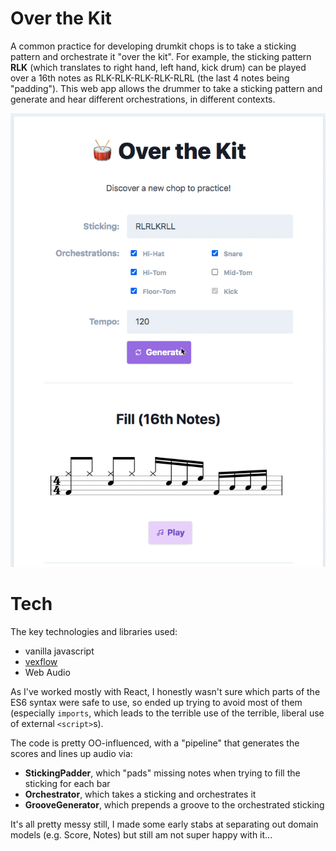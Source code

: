 # Over the Kit
A common practice for developing drumkit chops is to take a sticking pattern and orchestrate it "over the kit". For example, the sticking pattern **RLK** (which translates to right hand, left hand, kick drum) can be played over a 16th notes as RLK-RLK-RLK-RLK-RLRL (the last 4 notes being "padding"). This web app allows the drummer to take a sticking pattern and generate and hear different orchestrations, in different contexts.

![Over the Kit GIF](./docs/over_the_kit.gif)

# Tech
The key technologies and libraries used:
- vanilla javascript
- [vexflow](https://github.com/0xfe/vexflow)
- Web Audio

As I've worked mostly with React, I honestly wasn't sure which parts of the ES6 syntax were safe to use, so ended up trying to avoid most of them (especially `imports`, which leads to the terrible use of the terrible, liberal use of external `<script>`s).

The code is pretty OO-influenced, with a "pipeline" that generates the scores and lines up audio via:
- **StickingPadder**, which "pads" missing notes when trying to fill the sticking for each bar
- **Orchestrator**, which takes a sticking and orchestrates it
- **GrooveGenerator**, which prepends a groove to the orchestrated sticking

It's all pretty messy still, I made some early stabs at separating out domain models (e.g. Score, Notes) but still am not super happy with it...
